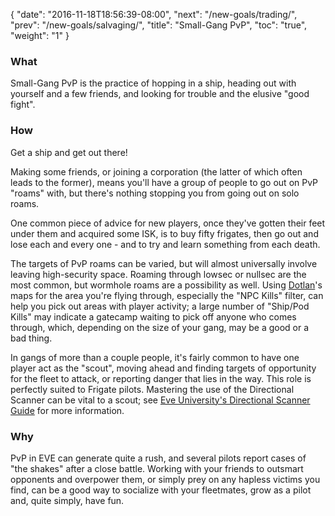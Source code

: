 {
  "date": "2016-11-18T18:56:39-08:00",
  "next": "/new-goals/trading/",
  "prev": "/new-goals/salvaging/",
  "title": "Small-Gang PvP",
  "toc": "true",
  "weight": "1"
}

### What

Small-Gang PvP is the practice of hopping in a ship,
heading out with yourself and a few friends,
and looking for trouble and the elusive "good fight".

### How

Get a ship and get out there!

Making some friends, or joining a corporation (the latter of which often leads to the former),
means you'll have a group of people to go out on PvP "roams" with,
but there's nothing stopping you from going out on solo roams.

One common piece of advice for new players, once they've gotten their feet under them
and acquired some ISK, is to buy fifty frigates, then go out and lose each and every one - 
and to try and learn something from each death.

The targets of PvP roams can be varied, but will almost universally involve
leaving high-security space.  Roaming through lowsec or nullsec are the most common,
but wormhole roams are a possibility as well.  Using <a href=evemaps.dotlan.net>Dotlan</a>'s
maps for the area you're flying through, especially the "NPC Kills" filter,
can help you pick out areas with player activity; a large number of "Ship/Pod Kills"
may indicate a gatecamp waiting to pick off anyone who comes through, which,
depending on the size of your gang, may be a good or a bad thing.

In gangs of more than a couple people, it's fairly common to have one player act as the "scout",
moving ahead and finding targets of opportunity for the fleet to attack,
or reporting danger that lies in the way.  This role is perfectly suited to Frigate pilots.
Mastering the use of the Directional Scanner can be vital to a scout;
see <a href=http://wiki.eveuniversity.org/Directional_Scanner_Guide>Eve University's Directional Scanner
Guide</a> for more information.

### Why

PvP in EVE can generate quite a rush,
and several pilots report cases of "the shakes" after a close battle.
Working with your friends to outsmart opponents and overpower them,
or simply prey on any hapless victims you find,
can be a good way to socialize with your fleetmates,
grow as a pilot and, quite simply, have fun.
